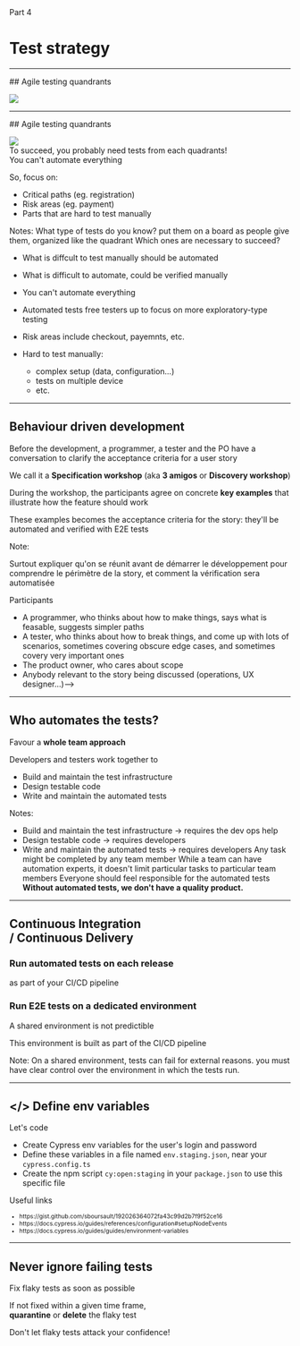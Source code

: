 
<!-- .slide: id="test-strategy" class="slide--part-title slide--vcenter" -->

<div class="flex-row">

  <div class="part-title">
    <span class="text-level-3">Part 4</span>
    <h1>Test strategy</h1>
  </div>
  
  <div class="part-toc box fragment"></div>

</div>

---

<!-- .slide: data-auto-animate -->
## Agile testing quandrants

<img class="mt-0 fragment" src="img/agile-testing-quandrands.jpg" style="max-width:60%" >

---
<!-- .slide: data-auto-animate -->

## Agile testing quandrants
<!-- .element: data-toc-exclude -->

<div class="flex-row text-level-3">

  <img class="screen" src="img/agile-testing-quandrands.jpg" style="max-width:50%" >

  <div>
    <div class="">To succeed, you probably need tests from each quadrants!</div>
    <div class="mt-150 fragment">You can't automate everything</div>
    <p class="fragment">So, focus on:</p>
    <ul>
      <li class="fragment">Critical paths (eg. registration)</li>
      <li class="fragment">Risk areas (eg. payment)</li>
      <li class="fragment">Parts that are hard to test manually</li>
    </ul>
  </div>
</div>


Notes:
What type of tests do you know?
  put them on a board as people give them, organized like the quadrant
Which ones are necessary to succeed?
- What is diffcult to test manually should be automated
- What is difficult to automate, could be verified manually
- You can't automate everything
- Automated tests free testers up to focus on more exploratory-type testing

- Risk areas include checkout, payemnts, etc.
- Hard to test manually:
  - complex setup (data, configuration...)
  - tests on multiple device
  - etc.


---

## Behaviour driven development

Before the development, a programmer, a tester and the PO have a conversation to clarify the acceptance criteria for a user story
<!-- .element: class="fragment" -->

We call it a **Specification workshop** (aka **3 amigos** or **Discovery workshop**)
<!-- .element: class="fragment" -->

During the workshop, the participants agree on concrete **key examples** that illustrate how the feature should work
<!-- .element: class="fragment" -->

These examples becomes the acceptance criteria for the story: they'll be automated and verified with E2E tests
<!-- .element: class="fragment" -->


Note:

Surtout expliquer qu'on se réunit avant de démarrer le développement pour comprendre le périmètre de la story,
et comment la vérification sera automatisée

Participants
- A programmer, who thinks about how to make things, says what is feasable, suggests simpler paths
- A tester, who thinks about how to break things, and come up with lots of scenarios, sometimes covering obscure edge cases, and sometimes covery very important ones 
- The product owner, who cares about scope
- Anybody relevant to the story being discussed (operations, UX designer...)-->

---

## Who automates the tests?

<p class="mt-250 fragment">Favour a <strong>whole team approach</strong></p>

<p class="mt-150 text-level-2 fragment">Developers and testers work together to</p>
<ul class="text-level-2">
  <li class="fragment">Build and maintain the test infrastructure</li>
  <li class="fragment">Design testable code</li> <!-- Developers write more testable code -->
  <li class="fragment">Write and maintain the automated tests</li>
</ul>

Notes:
- Build and maintain the test infrastructure -> requires the dev ops help
- Design testable code -> requires developers
- Write and maintain the automated tests -> requires developers
Any task might be completed by any team member
While a team can have automation experts, it doesn't limit particular tasks to particular team members
Everyone should feel responsible for the automated tests
**Without automated tests, we don't have a quality product.**


---

## Continuous Integration <br> / Continuous Delivery

<h3 class="fragment">Run automated tests on each release</h3>

<p class="text-level-2 fragment">as part of your CI/CD pipeline

<h3 class="fragment">Run E2E tests on a dedicated environment</h3>
<p class="text-level-2 fragment">A shared environment is not predictible
<p class="text-level-2 fragment">This environment is built as part of the CI/CD pipeline

Note:
On a shared environment, tests can fail for external reasons.
you must have clear control over the environment in which the tests run.

---

## &lt;/> Define env variables
<!-- .element: class="text-size-heading-3" -->

<div class="block--exercice text-level-3">

  <p>Let's code
  <ul>
    <li>Create Cypress env variables for the user's login and password 
    <li>Define these variables in a file named <code>env.staging.json</code>, near your <code>cypress.config.ts</code>
    <li>Create the npm script <code>cy:open:staging</code> in your <code>package.json</code> to use this specific file
  </ul>
  <p>Useful links
  <ul style="font-size:75%">
    <li class="url-link">https://gist.github.com/sboursault/192026364072fa43c99d2b7f9f52ce16
    <li class="url-link">https://docs.cypress.io/guides/references/configuration#setupNodeEvents
    <li class="url-link">https://docs.cypress.io/guides/guides/environment-variables
  </ul>


</div>



---

## Never ignore failing tests

<p class="mt-300 fragment">Fix flaky tests as soon as possible

<p class="fragment">If not fixed within a given time frame,<br> <strong>quarantine</strong> or <strong>delete</strong> the flaky test

<p class="fragment">Don't let flaky tests attack your confidence!


